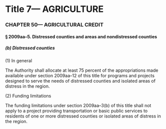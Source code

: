 
# Title 7— AGRICULTURE
### CHAPTER 50— AGRICULTURAL CREDIT
#### § 2009aa–5. Distressed counties and areas and nondistressed counties
##### (b) Distressed counties

(1) In general

The Authority shall allocate at least 75 percent of the appropriations made available under section 2009aa–12 of this title for programs and projects designed to serve the needs of distressed counties and isolated areas of distress in the region.

(2) Funding limitations

The funding limitations under section 2009aa–3(b) of this title shall not apply to a project providing transportation or basic public services to residents of one or more distressed counties or isolated areas of distress in the region.
